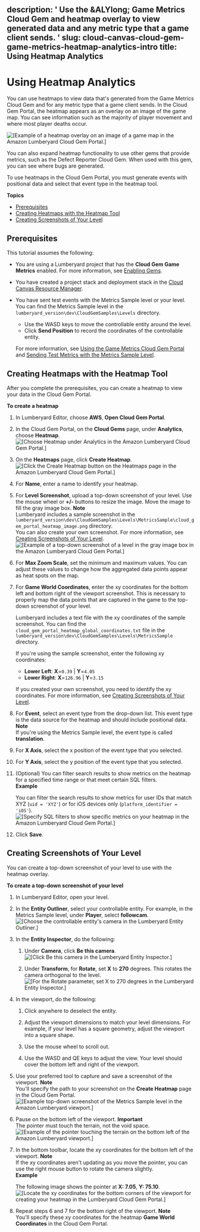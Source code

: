 description: ' Use the &ALYlong; Game Metrics Cloud Gem and heatmap overlay to view
  generated data and any metric type that a game client sends. '
slug: cloud-canvas-cloud-gem-game-metrics-heatmap-analytics-intro
title: Using Heatmap Analytics
---
# Using Heatmap Analytics<a name="cloud-canvas-cloud-gem-game-metrics-heatmap-analytics-intro"></a>

You can use heatmaps to view data that's generated from the Game Metrics Cloud Gem and for any metric type that a game client sends\. In the Cloud Gem Portal, the heatmap appears as an overlay on an image of the game map\. You can see information such as the majority of player movement and where most player deaths occur\.

![\[Example of a heatmap overlay on an image of a game map in the Amazon Lumberyard Cloud Gem Portal.\]](/images/cloud_canvas/heatmap-analytics-cloud-gem-overview.png)

You can also expand heatmap functionality to use other gems that provide metrics, such as the Defect Reporter Cloud Gem\. When used with this gem, you can see where bugs are generated\.

To use heatmaps in the Cloud Gem Portal, you must generate events with positional data and select that event type in the heatmap tool\.

**Topics**
+ [Prerequisites](#cloud-gem-game-metrics-heatmap-analytics-prerequisites)
+ [Creating Heatmaps with the Heatmap Tool](#cloud-gem-game-metrics-creating-heatmaps-with-heatmap-tool)
+ [Creating Screenshots of Your Level](#cloud-gem-game-metrics-heatmaps-creating-screenshots-of-game-level)

## Prerequisites<a name="cloud-gem-game-metrics-heatmap-analytics-prerequisites"></a>

This tutorial assumes the following:
+ You are using a Lumberyard project that has the **Cloud Gem Game Metrics** enabled\. For more information, see [Enabling Gems](gems-system-using-project-configurator.md)\.
+ You have created a project stack and deployment stack in the [Cloud Canvas Resource Manager](cloud-canvas-ui-rm-overview.md)\.
+ You have sent test events with the Metrics Sample level or your level\. You can find the Metrics Sample level in the `lumberyard_version\dev\CloudGemSamples\Levels` directory\.
  + Use the WASD keys to move the controllable entity around the level\.
  + Click **Send Position** to record the coordinates of the controllable entity\.

  For more information, see [Using the Game Metrics Cloud Gem Portal](using-the-cloud-gem-metrics-portal.md) and [Sending Test Metrics with the Metrics Sample Level](send-test-events-for-the-cloud-canvas-game-metrics-gem.md)\.

## Creating Heatmaps with the Heatmap Tool<a name="cloud-gem-game-metrics-creating-heatmaps-with-heatmap-tool"></a>

After you complete the prerequisites, you can create a heatmap to view your data in the Cloud Gem Portal\.

**To create a heatmap**

1. In Lumberyard Editor, choose **AWS**, **Open Cloud Gem Portal**\.

1. In the Cloud Gem Portal, on the **Cloud Gems** page, under **Analytics**, choose **Heatmap**\.  
![\[Choose Heatmap under Analytics in the Amazon Lumberyard Cloud Gem Portal.\]](/images/cloud_canvas/cloud-gem-portal-heatmap-option.png)

1. On the **Heatmaps** page, click **Create Heatmap**\.  
![\[Click the Create Heatmap button on the Heatmaps page in the Amazon Lumberyard Cloud Gem Portal.\]](/images/cloud_canvas/cloud-gem-portal-create-heatmap-button.png)

1. For **Name**, enter a name to identify your heatmap\.

1. For **Level Screenshot**, upload a top\-down screenshot of your level\. Use the mouse wheel or **\+/\-** buttons to resize the image\. Move the image to fill the gray image box\.
**Note**  
Lumberyard includes a sample screenshot in the `lumberyard_version\dev\CloudGemSamples\Levels\MetricsSample\cloud_gem_portal_heatmap_image.png` directory\.  
You can also create your own screenshot\. For more information, see [Creating Screenshots of Your Level](#cloud-gem-game-metrics-heatmaps-creating-screenshots-of-game-level)\.  
![\[Example of a top-down screenshot of a level in the gray image box in the Amazon Lumberyard Cloud Gem Portal.\]](/images/cloud_canvas/cloud-canvas-create-heatmap-resize-image.png)

1. For **Max Zoom Scale**, set the minimum and maximum values\. You can adjust these values to change how the aggregated data points appear as heat spots on the map\.

1. For **Game World Coordinates**, enter the xy coordinates for the bottom left and bottom right of the viewport screenshot\. This is necessary to properly map the data points that are captured in the game to the top\-down screenshot of your level\.

   Lumberyard includes a text file with the xy coordinates of the sample screenshot\. You can find the `cloud_gem_portal_heatmap_global_coordinates.txt` file in the `lumberyard_version\dev\CloudGemSamples\Levels\MetricsSample` directory\.

   If you're using the sample screenshot, enter the following xy coordinates:
   + **Lower Left**: **X**=`0.39` \| **Y**=`4.05`
   + **Lower Right**: **X**=`126.96` \| **Y**=`3.15`

   If you created your own screenshot, you need to identify the xy coordinates\. For more information, see [Creating Screenshots of Your Level](#cloud-gem-game-metrics-heatmaps-creating-screenshots-of-game-level)\.

1. For **Event**, select an event type from the drop\-down list\. This event type is the data source for the heatmap and should include positional data\.
**Note**  
If you're using the Metrics Sample level, the event type is called **translation**\.

1. For **X Axis**, select the x position of the event type that you selected\.

1. For **Y Axis**, select the y position of the event type that you selected\.

1. \(Optional\) You can filter search results to show metrics on the heatmap for a specified time range or that meet certain SQL filters\.  
**Example**  

   You can filter the search results to show metrics for user IDs that match XYZ \(`uid = 'XYZ'`\) or for iOS devices only \(`platform_identifier = 'iOS'`\)\.  
![\[Specify SQL filters to show specific metrics on your heatmap in the Amazon Lumberyard Cloud Gem Portal.\]](/images/cloud_canvas/cloud-canvas-heatmap-metrics-custom-filter.png)

1. Click **Save**\.

## Creating Screenshots of Your Level<a name="cloud-gem-game-metrics-heatmaps-creating-screenshots-of-game-level"></a>

You can create a top\-down screenshot of your level to use with the heatmap overlay\.

**To create a top\-down screenshot of your level**

1. In Lumberyard Editor, open your level\.

1. In the **Entity Outliner**, select your controllable entity\. For example, in the Metrics Sample level, under **Player**, select **followcam**\.  
![\[Choose the controllable entity's camera in the Lumberyard Entity Outliner.\]](/images/cloud_canvas/cloud-canvas-metrics-sample-level-player-followcam.png)

1. In the **Entity Inspector**, do the following:

   1. Under **Camera**, click **Be this camera**\.  
![\[Click Be this camera in the Lumberyard Entity Inspector.\]](/images/cloud_canvas/cloud-canvas-metrics-sample-level-followcam-be-this-camera.png)

   1. Under **Transform**, for **Rotate**, set **X** to **270** degrees\. This rotates the camera orthogonal to the level\.  
![\[For the Rotate parameter, set X to 270 degrees in the Lumberyard Entity Inspector.\]](/images/cloud_canvas/cloud-canvas-metrics-sample-level-followcam-rotate.png)

1. In the viewport, do the following:

   1. Click anywhere to deselect the entity\.

   1. Adjust the viewport dimensions to match your level dimensions\. For example, if your level has a square geometry, adjust the viewport into a square shape\.

   1. Use the mouse wheel to scroll out\.

   1. Use the WASD and QE keys to adjust the view\. Your level should cover the bottom left and right of the viewport\.

1. Use your preferred tool to capture and save a screenshot of the viewport\.
**Note**  
You'll specify the path to your screenshot on the **Create Heatmap** page in the Cloud Gem Portal\.  
![\[Example top-down screenshot of the Metrics Sample level in the Amazon Lumberyard viewport.\]](/images/cloud_canvas/cloud-canvas-metrics-sample-level-followcam-viewport-screenshot.png)

1. Pause on the bottom left of the viewport\.
**Important**  
The pointer must touch the terrain, not the void space\.  
![\[Example of the pointer touching the terrain on the bottom left of the Amazon Lumberyard viewport.\]](/images/cloud_canvas/cloud-canvas-metrics-sample-level-pointer-bottom-left-viewport.png)

1. In the bottom toolbar, locate the xy coordinates for the bottom left of the viewport\.
**Note**  
If the xy coordinates aren't updating as you move the pointer, you can use the right mouse button to rotate the camera slightly\.  
**Example**  

   The following image shows the pointer at **X: 7\.05**, **Y: 75\.10**\.  
![\[Locate the xy coordinates for the bottom corners of the viewport for creating your heatmap in the Lumberyard Cloud Gem Portal.\]](/images/cloud_canvas/cloud-canvas-metrics-sample-level-pointer-xy-coordinates.png)

1. Repeat steps 6 and 7 for the bottom right of the viewport\.
**Note**  
You'll specify these xy coordinates for the heatmap **Game World Coordinates** in the Cloud Gem Portal\.
